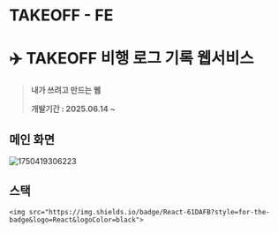 # TAKEOFF - FE

# ✈️ TAKEOFF 비행 로그 기록 웹서비스

> **내가 쓰려고 만드는 웹**
>
> **개발기간 : 2025.06.14 ~**

## 메인 화면

![1750419306223](image/README/1750419306223.png)

## 스택

`<img src="https://img.shields.io/badge/React-61DAFB?style=for-the-badge&logo=React&logoColor=black">`
